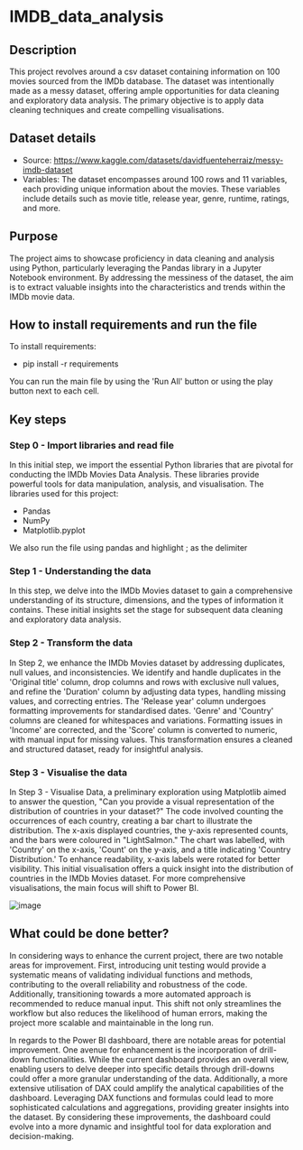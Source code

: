 # IMDB_data_analysis

## Description
This project revolves around a csv dataset containing information on 100 movies sourced from the IMDb database. The dataset was intentionally made as a messy dataset, offering ample opportunities for data cleaning and exploratory data analysis. The primary objective is to apply data cleaning techniques and create compelling visualisations.

## Dataset details
- Source: https://www.kaggle.com/datasets/davidfuenteherraiz/messy-imdb-dataset
- Variables: The dataset encompasses around 100 rows and 11 variables, each providing unique information about the movies. These variables include details such as movie title, release year, genre, runtime, ratings, and more.


## Purpose
The project aims to showcase proficiency in data cleaning and analysis using Python, particularly leveraging the Pandas library in a Jupyter Notebook environment. By addressing the messiness of the dataset, the aim is to extract valuable insights into the characteristics and trends within the IMDb movie data.

## How to install requirements and run the file
To install requirements:

- pip install -r requirements

You can run the main file by using the 'Run All' button or using the play button next to each cell.

## Key steps
### Step 0 - Import libraries and read file
In this initial step, we import the essential Python libraries that are pivotal for conducting the IMDb Movies Data Analysis. These libraries provide powerful tools for data manipulation, analysis, and visualisation. The libraries used for this project:
- Pandas
- NumPy
- Matplotlib.pyplot

We also run the file using pandas and highlight ; as the delimiter


### Step 1 - Understanding the data
In this step, we delve into the IMDb Movies dataset to gain a comprehensive understanding of its structure, dimensions, and the types of information it contains. These initial insights set the stage for subsequent data cleaning and exploratory data analysis.

### Step 2 - Transform the data
In Step 2, we enhance the IMDb Movies dataset by addressing duplicates, null values, and inconsistencies. We identify and handle duplicates in the 'Original title' column, drop columns and rows with exclusive null values, and refine the 'Duration' column by adjusting data types, handling missing values, and correcting entries. The 'Release year' column undergoes formatting improvements for standardised dates. 'Genre' and 'Country' columns are cleaned for whitespaces and variations. Formatting issues in 'Income' are corrected, and the 'Score' column is converted to numeric, with manual input for missing values. This transformation ensures a cleaned and structured dataset, ready for insightful analysis.

### Step 3 - Visualise the data
In Step 3 - Visualise Data, a preliminary exploration using Matplotlib aimed to answer the question, "Can you provide a visual representation of the distribution of countries in your dataset?" The code involved counting the occurrences of each country, creating a bar chart to illustrate the distribution. The x-axis displayed countries, the y-axis represented counts, and the bars were coloured in "LightSalmon." The chart was labelled, with 'Country' on the x-axis, 'Count' on the y-axis, and a title indicating 'Country Distribution.' To enhance readability, x-axis labels were rotated for better visibility. This initial visualisation offers a quick insight into the distribution of countries in the IMDb Movies dataset. For more comprehensive visualisations, the main focus will shift to Power BI.

![image](https://github.com/Ijaz-M1/IMDB_data_analysis/assets/147624234/85041621-97b2-49c5-b521-41769641809f)

## What could be done better?
In considering ways to enhance the current project, there are two notable areas for improvement. First, introducing unit testing would provide a systematic means of validating individual functions and methods, contributing to the overall reliability and robustness of the code. Additionally, transitioning towards a more automated approach is recommended to reduce manual input. This shift not only streamlines the workflow but also reduces the likelihood of human errors, making the project more scalable and maintainable in the long run.

In regards to the Power BI dashboard, there are notable areas for potential improvement. One avenue for enhancement is the incorporation of drill-down functionalities. While the current dashboard provides an overall view, enabling users to delve deeper into specific details through drill-downs could offer a more granular understanding of the data. Additionally, a more extensive utilisation of DAX could amplify the analytical capabilities of the dashboard. Leveraging DAX functions and formulas could lead to more sophisticated calculations and aggregations, providing greater insights into the dataset. By considering these improvements, the dashboard could evolve into a more dynamic and insightful tool for data exploration and decision-making.
